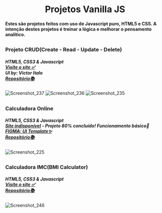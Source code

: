 <div align='center'> <h1><strong>Projetos Vanilla JS</strong></h1>
</div>

#### Estes são projetos feitos com uso de Javascript puro, HTML5 e CSS. A intenção destes projetos é treinar a lógica e melhorar o pensamento analítico. <br>

## 
 
 ### Projeto CRUD(Create - Read - Update - Delete)
##### HTML5, CSS3 & Javascript <br>[Visite o site ✅](https://chic-lamington-568bf1.netlify.app/index.html)  <br>UI by: Victor Italo<br> [Repositório📚](https://github.com/Victoritalo/vanillaJS-Projects/tree/main/atividadeCrud)

![Screenshot_237](https://github.com/Victoritalo/victoritalo/assets/108995269/216465a3-a083-4e6d-be88-a7bb84324a5f)
![Screenshot_236](https://github.com/Victoritalo/victoritalo/assets/108995269/aec02beb-8e31-4be1-aba1-d0592faf8de2)
![Screenshot_235](https://github.com/Victoritalo/victoritalo/assets/108995269/21e37fbf-657f-4367-93ac-f73b4f5b841e)

## 

### Calculadora Online<br>
##### HTML5, CSS3 & Javascript <br>[Site indisponível](https://verdant-smakager-20b749.netlify.app/) - Projeto 80% concluído! Funcionamento básico🚧 <br>[FIGMA: UI Template✨](https://www.figma.com/file/RT7ZwzDhLZ8waU1shw2UFL/Calculator-UI-(Community)?node-id=0-1&t=ILKrVBUrAumF7EzR-0)<br> [Repositório📚](https://github.com/Victoritalo/vanillaJS-Projects/tree/main/calculadoraOnline)

![Screenshot_225](https://user-images.githubusercontent.com/108995269/235278920-c2ccb9da-5685-4483-91a1-48fbffc9b6fe.png)

## 

### Calculadora  IMC(BMI Calculator)<br>
##### HTML5, CSS3 & Javascript <br>[Visite o site ✅](https://verdant-smakager-20b749.netlify.app/)  <br> [Repositório📚](https://github.com/Victoritalo/vanillaJS-Projects/tree/main/calculadoraIMC-BMI)
![Screenshot_246](https://github.com/Victoritalo/vanillaJS-Projects/assets/108995269/0d17c995-1414-40a1-ad5b-bd62ab4492c0)
